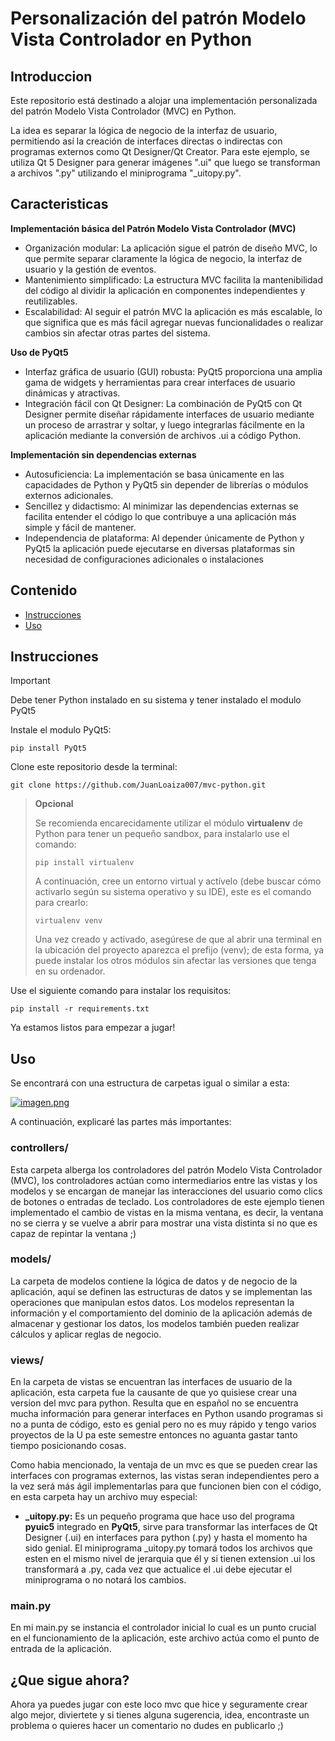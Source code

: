 # Personalización del patrón Modelo Vista Controlador en Python

## Introduccion

Este repositorio está destinado a alojar una implementación personalizada del patrón Modelo Vista Controlador (MVC) en Python.

La idea es separar la lógica de negocio de la interfaz de usuario, permitiendo así la creación de interfaces directas o indirectas con programas externos como Qt Designer/Qt Creator. Para este ejemplo, se utiliza Qt 5 Designer para generar imágenes ".ui" que luego se transforman a archivos ".py" utilizando el miniprograma "_uitopy.py".

## Caracteristicas
**Implementación básica del Patrón Modelo Vista Controlador (MVC)**
- Organización modular: La aplicación sigue el patrón de diseño MVC, lo que permite separar claramente la lógica de negocio, la interfaz de usuario y la gestión de eventos.
- Mantenimiento simplificado: La estructura MVC facilita la mantenibilidad del código al dividir la aplicación en componentes independientes y reutilizables.
- Escalabilidad: Al seguir el patrón MVC la aplicación es más escalable, lo que significa que es más fácil agregar nuevas funcionalidades o realizar cambios sin afectar otras partes del sistema.

**Uso de PyQt5**
- Interfaz gráfica de usuario (GUI) robusta: PyQt5 proporciona una amplia gama de widgets y herramientas para crear interfaces de usuario dinámicas y atractivas.
- Integración fácil con Qt Designer: La combinación de PyQt5 con Qt Designer permite diseñar rápidamente interfaces de usuario mediante un proceso de arrastrar y soltar, y luego integrarlas fácilmente en la aplicación mediante la conversión de archivos .ui a código Python.

**Implementación sin dependencias externas**
- Autosuficiencia: La implementación se basa únicamente en las capacidades de Python y PyQt5 sin depender de librerías o módulos externos adicionales.
- Sencillez y didactismo: Al minimizar las dependencias externas se facilita entender el código lo que contribuye a una aplicación más simple y fácil de mantener.
- Independencia de plataforma: Al depender únicamente de Python y PyQt5 la aplicación puede ejecutarse en diversas plataformas sin necesidad de configuraciones adicionales o instalaciones 

## Contenido

- [Instrucciones](#instrucciones)
- [Uso](#uso)

## Instrucciones

> [!IMPORTANT]
> Debe tener Python instalado en su sistema y tener instalado el modulo PyQt5

Instale el modulo PyQt5:

```
pip install PyQt5
```

Clone este repositorio desde la terminal:


```
git clone https://github.com/JuanLoaiza007/mvc-python.git
```


> **Opcional**
>
> Se recomienda encarecidamente utilizar el módulo **virtualenv** de Python para tener un pequeño sandbox, para instalarlo use el comando:
> ```
> pip install virtualenv
> ```
> A continuación, cree un entorno virtual y actívelo (debe buscar cómo activarlo según su sistema operativo y su IDE), este es el comando para crearlo:
> ```
> virtualenv venv
> ```
> Una vez creado y activado, asegúrese de que al abrir una terminal en la ubicación del proyecto aparezca el prefijo (venv); de esta forma, ya puede instalar los otros módulos sin afectar las versiones que tenga en su ordenador.


Use el siguiente comando para instalar los requisitos:

```
pip install -r requirements.txt
```
Ya estamos listos para empezar a jugar!

## Uso

Se encontrará con una estructura de carpetas igual o similar a esta:

[![imagen.png](https://i.postimg.cc/L4LjyDCB/imagen.png)](https://postimg.cc/bdYGrxjs)

A continuación, explicaré las partes más importantes:

### controllers/

Esta carpeta alberga los controladores del patrón Modelo Vista Controlador (MVC), los controladores actúan como intermediarios entre las vistas y los modelos y se encargan de manejar las interacciones del usuario como clics de botones o entradas de teclado. Los controladores de este ejemplo tienen implementado el cambio de vistas en la misma ventana, es decir, la ventana no se cierra y se vuelve a abrir para mostrar una vista distinta si no que es capaz de repintar la ventana ;)

### models/

La carpeta de modelos contiene la lógica de datos y de negocio de la aplicación, aquí se definen las estructuras de datos y se implementan las operaciones que manipulan estos datos. Los modelos representan la información y el comportamiento del dominio de la aplicación además de almacenar y gestionar los datos, los modelos también pueden realizar cálculos y aplicar reglas de negocio.

### views/

En la carpeta de vistas se encuentran las interfaces de usuario de la aplicación, esta carpeta fue la causante de que yo quisiese crear una version del mvc para python. Resulta que en español no se encuentra mucha información para generar interfaces en Python usando programas si no a punta de código, esto es genial pero no es muy rápido y tengo varios proyectos de la U pa este semestre entonces no aguanta gastar tanto tiempo posicionando cosas.

Como habia mencionado, la ventaja de un mvc es que se pueden crear las interfaces con programas externos, las vistas seran independientes pero a la vez será más ágil implementarlas para que funcionen bien con el código, en esta carpeta hay un archivo muy especial:
- **_uitopy.py:** Es un pequeño programa que hace uso del programa **pyuic5** integrado en **PyQt5**, sirve para transformar las interfaces de Qt Designer (.ui) en interfaces para python (.py) y hasta el momento ha sido genial. El miniprograma _uitopy.py tomará todos los archivos que esten en el mismo nivel de jerarquia que él y si tienen extension .ui los transformará a .py, cada vez que actualice el .ui debe ejecutar el miniprograma o no notará los cambios.

### main.py

En mi main.py se instancia el controlador inicial lo cual es un punto crucial en el funcionamiento de la aplicación, este archivo actúa como el punto de entrada de la aplicación. 

## ¿Que sigue ahora?

Ahora ya puedes jugar con este loco mvc que hice y seguramente crear algo mejor, diviertete y si tienes alguna sugerencia, idea, encontraste un problema o quieres hacer un comentario no dudes en publicarlo ;)
